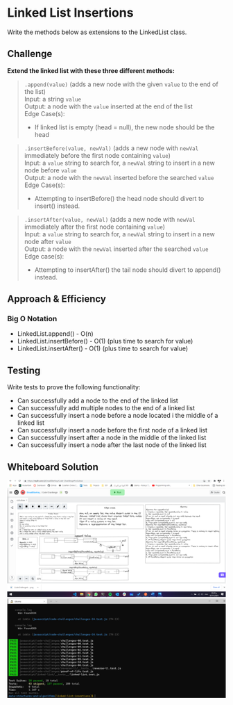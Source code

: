 # Linked List Insertions

Write the methods below as extensions to the LinkedList class.

## Challenge

**Extend the linked list with these three different methods:**

>`.append(value)` (adds a new node with the given `value` to the end of the list)  
>Input: a string `value`  
>Output: a node with the `value` inserted at the end of the list  
>Edge Case(s):
>- If linked list is empty (head = null), the new node should be the head

>`.insertBefore(value, newVal)` (adds a new node with `newVal` immediately before the first node containing `value`)  
>Input: a `value` string to search for, a `newVal` string to insert in a new node before `value`  
>Output: a node with the `newVal` inserted before the searched `value`  
>Edge Case(s):
>- Attempting to insertBefore() the head node should divert to insert() instead.

>`.insertAfter(value, newVal)` (adds a new node with `newVal` immediately after the first node containing `value`)  
>Input: a `value` string to search for, a `newVal` string to insert in a new node after `value`  
>Output: a node with the `newVal` inserted after the searched `value`  
>Edge case(s):
>- Attempting to insertAfter() the tail node should divert to append() instead.

## Approach & Efficiency

### Big O Notation

- LinkedList.append() - O(n)
- LinkedList.insertBefore() - O(1) (plus time to search for value)
- LinkedList.insertAfter() - O(1) (plus time to search for value)

## Testing

Write tests to prove the following functionality:

- Can successfully add a node to the end of the linked list
- Can successfully add multiple nodes to the end of a linked list
- Can successfully insert a node before a node located i the middle of a linked list
- Can successfully insert a node before the first node of a linked list
- Can successfully insert after a node in the middle of the linked list
- Can successfully insert a node after the last node of the linked list

## Whiteboard Solution

![code-challenge-06](./whiteboard/linked-list-insertions.png)
![code-challenge](./ScreenShot/linked-list-insertions.JPG)

